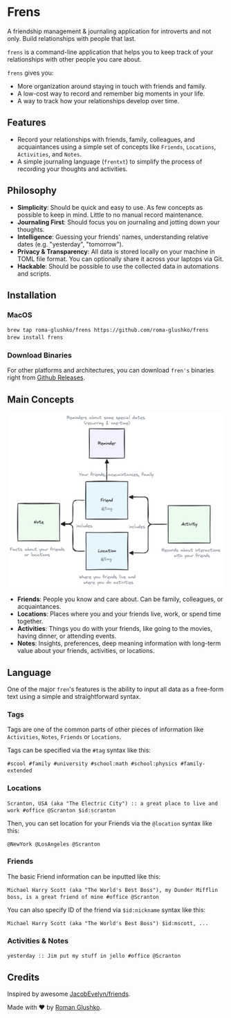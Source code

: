 # Frens

A friendship management & journaling application for introverts and not only.
Build relationships with people that last.

`frens` is a command-line application that helps you to keep track of your relationships 
with other people you care about.

`frens` gives you:

- More organization around staying in touch with friends and family.
- A low-cost way to record and remember big moments in your life.
- A way to track how your relationships develop over time.

## Features

- Record your relationships with friends, family, colleagues, and acquaintances using a simple set of concepts like `Friends`, `Locations`, `Activities`, and `Notes`.
- A simple journaling language (`frentxt`) to simplify the process of recording your thoughts and activities.

## Philosophy

- **Simplicity**: Should be quick and easy to use. As few concepts as possible to keep in mind. Little to no manual record maintenance.
- **Journaling First**: Should focus you on journaling and jotting down your thoughts.
- **Intelligence**: Guessing your friends' names, understanding relative dates (e.g. "yesterday", "tomorrow").
- **Privacy & Transparency**: All data is stored locally on your machine in TOML file format. You can optionally share it across your laptops via Git.
- **Hackable**: Should be possible to use the collected data in automations and scripts.

## Installation

### MacOS

```bash
brew tap roma-glushko/frens https://github.com/roma-glushko/frens
brew install frens
```

### Download Binaries

For other platforms and architectures, you can download `fren's` binaries right from [Github Releases](https://github.com/roma-glushko/frens/releases).

## Main Concepts

![Diagram](./docs/friens-data-model.png?raw=true)

- **Friends**: People you know and care about. Can be family, colleagues, or acquaintances.
- **Locations**: Places where you and your friends live, work, or spend time together.
- **Activities**: Things you do with your friends, like going to the movies, having dinner, or attending events.
- **Notes**: Insights, preferences, deep meaning information with long-term value about your friends, activities, or locations.

## Language

One of the major `fren`'s features is the ability to input all data as a free-form text using a simple and straightforward syntax.

### Tags

Tags are one of the common parts of other pieces of information like `Activities`, `Notes`, `Friends` or `Locations`.

Tags can be specified via the `#tag` syntax like this:

```text
#scool #family #university #school:math #school:physics #family-extended
```

### Locations

```text
Scranton, USA (aka "The Electric City") :: a great place to live and work #office @Scranton $id:scranton
```

Then, you can set location for your Friends via the `@location` syntax like this:

```text
@NewYork @LosAngeles @Scranton
```

### Friends

The basic Friend information can be inputted like this:

```text
Michael Harry Scott (aka "The World's Best Boss"), my Dunder Mifflin boss, is a great friend of mine #office @Scranton
```

You can also specify ID of the friend via `$id:nickname` syntax like this:

```text
Michael Harry Scott (aka "The World's Best Boss") $id:mscott, ...
```

### Activities & Notes

```text
yesterday :: Jim put my stuff in jello #office @Scranton
```

## Credits

Inspired by awesome [JacobEvelyn/friends](https://github.com/JacobEvelyn/friends).

Made with ❤️ by [Roman Glushko](https://github.com/roma-glushko).